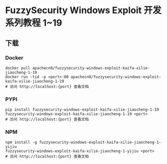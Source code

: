 # FuzzySecurity Windows Exploit 开发系列教程 1~19

## 下载

### Docker

```
docker pull apachecn0/fuzzysecurity-windows-exploit-kaifa-xilie-jiaocheng-1-19
docker run -tid -p <port>:80 apachecn0/fuzzysecurity-windows-exploit-kaifa-xilie-jiaocheng-1-19
# 访问 http://localhost:{port} 查看文档
```

### PYPI

```
pip install fuzzysecurity-windows-exploit-kaifa-xilie-jiaocheng-1-19
fuzzysecurity-windows-exploit-kaifa-xilie-jiaocheng-1-19 <port>
# 访问 http://localhost:{port} 查看文档
```

### NPM

```
npm install -g fuzzysecurity-windows-exploit-kaifa-xilie-jiaocheng-1-yijiu
fuzzysecurity-windows-exploit-kaifa-xilie-jiaocheng-1-yijiu <port>
# 访问 http://localhost:{port} 查看文档
```